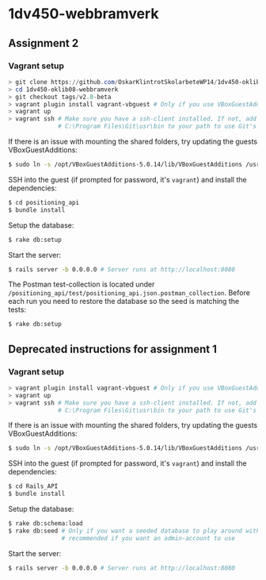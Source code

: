 # 1dv450-webbramverk

## Assignment 2

### Vagrant setup
``` Powershell
> git clone https://github.com/OskarKlintrotSkolarbeteWP14/1dv450-oklib08-webbramverk.git
> cd 1dv450-oklib08-webbramverk
> git checkout tags/v2.0-beta
> vagrant plugin install vagrant-vbguest # Only if you use VBoxGuestAdditions
> vagrant up
> vagrant ssh # Make sure you have a ssh-client installed. If not, add
              # C:\Program Files\Git\usr\bin to your path to use Git's
```

If there is an issue with mounting the shared folders, try updating the guests VBoxGuestAdditions:
``` Bash
$ sudo ln -s /opt/VBoxGuestAdditions-5.0.14/lib/VBoxGuestAdditions /usr/lib/VBoxGuestAdditions #5.0.14 should match the VBoxGuestAdditions on your host
```

SSH into the guest (if prompted for password, it's `vagrant`) and install the dependencies:
``` Bash
$ cd positioning_api
$ bundle install
```

Setup the database:
``` Bash
$ rake db:setup
```

Start the server:
``` Bash
$ rails server -b 0.0.0.0 # Server runs at http://localhost:8080
```

The Postman test-collection is located under `/positioning_api/test/positioning_api.json.postman_collection`. Before each run you need to restore the database so the seed is matching the tests:
``` Bash
$ rake db:setup
```

## Deprecated instructions for assignment 1
### Vagrant setup
``` Powershell
> vagrant plugin install vagrant-vbguest # Only if you use VBoxGuestAdditions
> vagrant up
> vagrant ssh # Make sure you have a ssh-client installed. If not, add
              # C:\Program Files\Git\usr\bin to your path to use Git's
```

If there is an issue with mounting the shared folders, try updating the guests VBoxGuestAdditions:
``` Bash
$ sudo ln -s /opt/VBoxGuestAdditions-5.0.14/lib/VBoxGuestAdditions /usr/lib/VBoxGuestAdditions #5.0.14 should match the VBoxGuestAdditions on your host
```

SSH into the guest (if prompted for password, it's `vagrant`) and install the dependencies:
``` Bash
$ cd Rails_API
$ bundle install
```

Setup the database:
``` Bash
$ rake db:schema:load
$ rake db:seed # Only if you want a seeded database to play around with,    
               # recommended if you want an admin-account to use
```

Start the server:
``` Bash
$ rails server -b 0.0.0.0 # Server runs at http://localhost:8080
```
